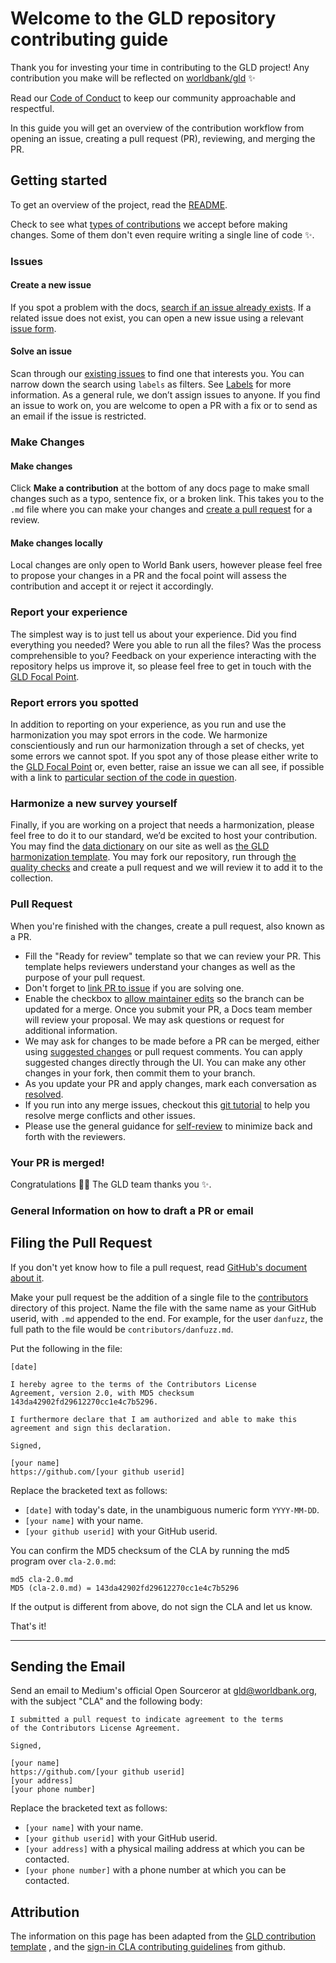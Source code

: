 
# Welcome to the GLD repository contributing guide <!-- omit in toc -->

Thank you for investing your time in contributing to the GLD project! Any contribution you make will be reflected on [worldbank/gld](https://github.com/worldbank/gld) :sparkles: 

Read our [Code of Conduct](https://github.com/worldbank/gld/blob/ccfabd4a45e8804d4b8886711366f765cf1e2c37/Support/E%20-%20Community%20Guidelines/CODE_OF_CONDUCT.md) to keep our community approachable and respectful.

In this guide you will get an overview of the contribution workflow from opening an issue, creating a pull request (PR), reviewing, and merging the PR.

## Getting started

To get an overview of the project, read the [README](README.md). 

Check to see what [types of contributions](https://github.com/worldbank/gld/blob/c48939dc4b0e2dae81dbd79f1639ebf3630b0e9b/Support/E%20-%20Community%20Guidelines/type_of_contributions.md) we accept before making changes. Some of them don't even require writing a single line of code :sparkles:.

### Issues

#### Create a new issue

If you spot a problem with the docs, [search if an issue already exists](https://github.com/worldbank/gld/issues). If a related issue does not exist, you can open a new issue using a relevant [issue form](). 

#### Solve an issue

Scan through our [existing issues](https://github.com/worldbank/gld/issues) to find one that interests you. You can narrow down the search using `labels` as filters. See [Labels](https://github.com/worldbank/gld/blob/502497688165b786a593584c1b575834ace7cf4c/Support/E%20-%20Community%20Guidelines/gld_labels.md) for more information. As a general rule, we don’t assign issues to anyone. If you find an issue to work on, you are welcome to open a PR with a fix or to send as an email if the issue is restricted.

### Make Changes

#### Make changes

Click **Make a contribution** at the bottom of any docs page to make small changes such as a typo, sentence fix, or a broken link. This takes you to the `.md` file where you can make your changes and [create a pull request](#pull-request) for a review. 

#### Make changes locally

Local changes are only open to World Bank users, however please feel free to propose your changes in a PR and the focal point will assess the contribution and accept it or reject it accordingly.


### Report your experience

The simplest way is to just tell us about your experience. Did you find everything you needed? Were you able to run all the files? Was the process comprehensible to you? Feedback on your experience interacting with the repository helps us improve it, so please feel free to get in touch with the [GLD Focal Point](mailto:gld@worldbank.org).

### Report errors you spotted

In addition to reporting on your experience, as you run and use the harmonization you may spot errors in the code. We harmonize conscientiously and run our harmonization through a set of checks, yet some errors we cannot spot. If you spot any of those please either write to the [GLD Focal Point](mailto:gld@worldbank.org) or, even better, raise an issue we can all see, if possible with a link to [particular section of the code in question](https://docs.github.com/en/github/writing-on-github/working-with-advanced-formatting/creating-a-permanent-link-to-a-code-snippet).

### Harmonize a new survey yourself 

Finally, if you are working on a project that needs a harmonization, please feel free to do it to our standard, we’d be excited to host your contribution. You may find the [data dictionary](https://github.com/worldbank/gld/blob/main/Support/Guides%20and%20Documentation/GLD_Dictionary_v01.xlsx) on our site as well as [the GLD harmonization template](/Support/Templates/GLD_Harmonization_Template.do). You may fork our repository, run through [the quality checks](/Support/Q%20Checks) and create a pull request and we will review it to add it to the collection.

### Pull Request

When you're finished with the changes, create a pull request, also known as a PR.
- Fill the "Ready for review" template so that we can review your PR. This template helps reviewers understand your changes as well as the purpose of your pull request. 
- Don't forget to [link PR to issue](https://docs.github.com/en/issues/tracking-your-work-with-issues/linking-a-pull-request-to-an-issue) if you are solving one.
- Enable the checkbox to [allow maintainer edits](https://docs.github.com/en/github/collaborating-with-issues-and-pull-requests/allowing-changes-to-a-pull-request-branch-created-from-a-fork) so the branch can be updated for a merge.
Once you submit your PR, a Docs team member will review your proposal. We may ask questions or request for additional information.
- We may ask for changes to be made before a PR can be merged, either using [suggested changes](https://docs.github.com/en/github/collaborating-with-issues-and-pull-requests/incorporating-feedback-in-your-pull-request) or pull request comments. You can apply suggested changes directly through the UI. You can make any other changes in your fork, then commit them to your branch.
- As you update your PR and apply changes, mark each conversation as [resolved](https://docs.github.com/en/github/collaborating-with-issues-and-pull-requests/commenting-on-a-pull-request#resolving-conversations).
- If you run into any merge issues, checkout this [git tutorial](https://github.com/skills/resolve-merge-conflicts) to help you resolve merge conflicts and other issues.
- Please use the general guidance for [self-review](https://github.com/worldbank/gld/blob/75b6ddf818eac3482df4e90dd960ba8482dcf814/Support/E%20-%20Community%20Guidelines/self_review.md) to minimize back and forth with the reviewers.


### Your PR is merged!

Congratulations :tada::tada: The GLD team thanks you :sparkles:. 

### General Information on how to draft a PR or email 

Filing the Pull Request
-----------------------

If you don't yet know how to file a pull request, read [GitHub's
document about it](https://help.github.com/articles/using-pull-requests).

Make your pull request be the addition of a single file to the
[contributors](contributors) directory of this project. Name the file
with the same name as your GitHub userid, with `.md` appended to the
end. For example, for the user `danfuzz`, the full path to the file
would be `contributors/danfuzz.md`.

Put the following in the file:

```
[date]

I hereby agree to the terms of the Contributors License
Agreement, version 2.0, with MD5 checksum
143da42902fd29612270cc1e4c7b5296.

I furthermore declare that I am authorized and able to make this
agreement and sign this declaration.

Signed,

[your name]
https://github.com/[your github userid]
```

Replace the bracketed text as follows:

* `[date]` with today's date, in the unambiguous numeric form `YYYY-MM-DD`.
* `[your name]` with your name.
* `[your github userid]` with your GitHub userid.

You can confirm the MD5 checksum of the CLA by running the md5 program over `cla-2.0.md`:

```
md5 cla-2.0.md
MD5 (cla-2.0.md) = 143da42902fd29612270cc1e4c7b5296
```

If the output is different from above, do not sign the CLA and let us know.

That's it!

* * * * * * * * * * * * * * * * * * * * * * * * * * * * * * * *

Sending the Email
-----------------

Send an email to Medium's official Open Sourceror
at [gld@worldbank.org](mailto:gld@worldbank.org),
with the subject "CLA" and the following body:

```
I submitted a pull request to indicate agreement to the terms
of the Contributors License Agreement.

Signed,

[your name]
https://github.com/[your github userid]
[your address]
[your phone number]
```

Replace the bracketed text as follows:

* `[your name]` with your name.
* `[your github userid]` with your GitHub userid.
* `[your address]` with a physical mailing address at which you can be
  contacted.
* `[your phone number]` with a phone number at which you can be contacted.

## Attribution

The information on this page has been adapted from the [GLD contribution template](https://github.com/auth0/open-source-template/blob/master/GENERAL-CONTRIBUTING.md) , and the [sign-in CLA contributing guidelines](https://github.com/Medium/opensource/blob/master/sign-cla.md) from github. 
